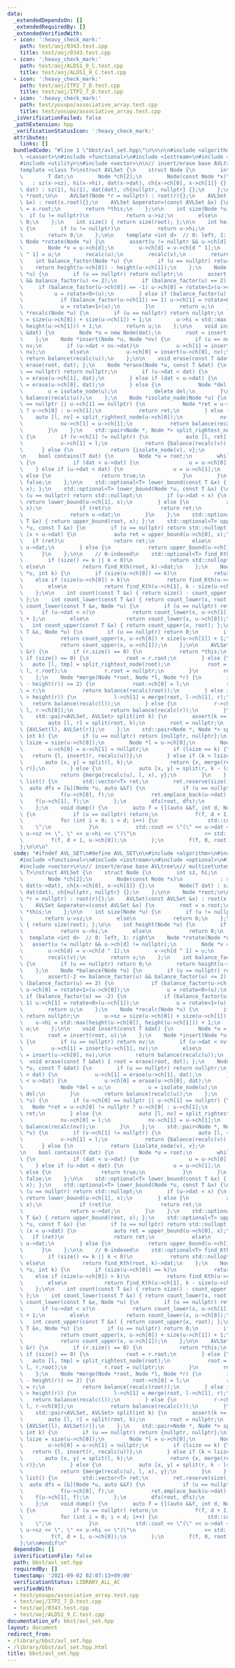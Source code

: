 ```yaml
---
data:
  _extendedDependsOn: []
  _extendedRequiredBy: []
  _extendedVerifiedWith:
  - icon: ':heavy_check_mark:'
    path: test/aoj/0343.test.cpp
    title: test/aoj/0343.test.cpp
  - icon: ':heavy_check_mark:'
    path: test/aoj/ALDS1_9_C.test.cpp
    title: test/aoj/ALDS1_9_C.test.cpp
  - icon: ':heavy_check_mark:'
    path: test/aoj/ITP2_7_D.test.cpp
    title: test/aoj/ITP2_7_D.test.cpp
  - icon: ':heavy_check_mark:'
    path: test/yosupo/associative_array.test.cpp
    title: test/yosupo/associative_array.test.cpp
  _isVerificationFailed: false
  _pathExtension: hpp
  _verificationStatusIcon: ':heavy_check_mark:'
  attributes:
    links: []
  bundledCode: "#line 1 \"bbst/avl_set.hpp\"\n\n\n\n#include <algorithm>\n#include\
    \ <cassert>\n#include <functional>\n#include <iostream>\n#include <optional>\n\
    #include <utility>\n#include <vector>\n\n// insert/erase base AVLtree\n// multiset\n\
    template <class T>\nstruct AVLSet {\n    struct Node {\n        int sz, hi;\n\
    \        T dat;\n        Node *ch[2];\n        Node(const Node *x)\n         \
    \   : sz(x->sz), hi(x->hi), dat(x->dat), ch{x->ch[0], x->ch[1]} {};\n        Node(T\
    \ dat) : sz(1), hi(1), dat(dat), ch{nullptr, nullptr} {};\n    };\n\n    Node\
    \ *root;\n\n    AVLSet(Node *r = nullptr) : root(r){};\n    AVLSet(const AVLSet\
    \ &x) : root(x.root){};\n    AVLSet &operator=(const AVLSet &x) {\n        root\
    \ = x.root;\n        return *this;\n    };\n\n    int size(Node *u) {\n      \
    \  if (u != nullptr)\n            return u->sz;\n        else\n            return\
    \ 0;\n    };\n    int size() { return size(root); };\n\n    int height(Node *u)\
    \ {\n        if (u != nullptr)\n            return u->hi;\n        else\n    \
    \        return 0;\n    };\n\n    template <int d>  // 0: left, 1: right\n   \
    \ Node *rotate(Node *u) {\n        assert(u != nullptr && u->ch[d] != nullptr);\n\
    \        Node *v = u->ch[d];\n        u->ch[d] = v->ch[d ^ 1];\n        v->ch[d\
    \ ^ 1] = u;\n        recalc(u);\n        recalc(v);\n        return v;\n    };\n\
    \    int balance_factor(Node *u) {\n        if (u == nullptr) return 0;\n    \
    \    return height(u->ch[0]) - height(u->ch[1]);\n    };\n    Node *balance(Node\
    \ *u) {\n        if (u == nullptr) return nullptr;\n        assert(-2 <= balance_factor(u)\
    \ && balance_factor(u) <= 2);\n        if (balance_factor(u) == 2) {\n       \
    \     if (balance_factor(u->ch[0]) == -1) u->ch[0] = rotate<1>(u->ch[0]);\n  \
    \          u = rotate<0>(u);\n        } else if (balance_factor(u) == -2) {\n\
    \            if (balance_factor(u->ch[1]) == 1) u->ch[1] = rotate<0>(u->ch[1]);\n\
    \            u = rotate<1>(u);\n        }\n        return u;\n    };\n    Node\
    \ *recalc(Node *u) {\n        if (u == nullptr) return nullptr;\n        u->sz\
    \ = size(u->ch[0]) + size(u->ch[1]) + 1;\n        u->hi = std::max(height(u->ch[0]),\
    \ height(u->ch[1])) + 1;\n        return u;\n    };\n\n    void insert(const T\
    \ &dat) {\n        Node *u = new Node(dat);\n        root = insert(root, u);\n\
    \    };\n    Node *insert(Node *u, Node *nv) {\n        if (u == nullptr) return\
    \ nv;\n        if (u->dat < nv->dat)\n            u->ch[1] = insert(u->ch[1],\
    \ nv);\n        else\n            u->ch[0] = insert(u->ch[0], nv);\n\n       \
    \ return balance(recalc(u));\n    };\n\n    void erase(const T &dat) { root =\
    \ erase(root, dat); };\n    Node *erase(Node *u, const T &dat) {\n        if (u\
    \ == nullptr) return nullptr;\n        if (u->dat < dat) {\n            u->ch[1]\
    \ = erase(u->ch[1], dat);\n        } else if (dat < u->dat) {\n            u->ch[0]\
    \ = erase(u->ch[0], dat);\n        } else {\n            Node *del = u;\n    \
    \        u = isolate_node(u);\n            delete del;\n        }\n        return\
    \ balance(recalc(u));\n    };\n    Node *isolate_node(Node *u) {\n        if (u->ch[0]\
    \ == nullptr || u->ch[1] == nullptr) {\n            Node *ret = u->ch[0] != nullptr\
    \ ? u->ch[0] : u->ch[1];\n            return ret;\n        } else {\n        \
    \    auto [l, nv] = split_rightest_node(u->ch[0]);\n            nv->ch[0] = l;\n\
    \            nv->ch[1] = u->ch[1];\n            return balance(recalc(nv));\n\
    \        }\n    };\n    std::pair<Node *, Node *> split_rightest_node(Node *v)\
    \ {\n        if (v->ch[1] != nullptr) {\n            auto [l, ret] = split_rightest_node(v->ch[1]);\n\
    \            v->ch[1] = l;\n            return {balance(recalc(v)), ret};\n  \
    \      } else {\n            return {isolate_node(v), v};\n        }\n    };\n\
    \n    bool contains(T dat) {\n        Node *u = root;\n        while (u != nullptr)\
    \ {\n            if (dat < u->dat) {\n                u = u->ch[0];\n        \
    \    } else if (u->dat < dat) {\n                u = u->ch[1];\n            }\
    \ else {\n                return true;\n            }\n        }\n        return\
    \ false;\n    };\n\n    std::optional<T> lower_bound(const T &x) { return lower_bound(root,\
    \ x); };\n    std::optional<T> lower_bound(Node *u, const T &x) {\n        if\
    \ (u == nullptr) return std::nullopt;\n        if (u->dat < x) {\n           \
    \ return lower_bound(u->ch[1], x);\n        } else {\n            auto ret = lower_bound(u->ch[0],\
    \ x);\n            if (ret)\n                return ret;\n            else\n \
    \               return u->dat;\n        }\n    };\n    std::optional<T> upper_bound(const\
    \ T &x) { return upper_bound(root, x); };\n    std::optional<T> upper_bound(Node\
    \ *u, const T &x) {\n        if (u == nullptr) return std::nullopt;\n        if\
    \ (x < u->dat) {\n            auto ret = upper_bound(u->ch[0], x);\n         \
    \   if (ret)\n                return ret;\n            else\n                return\
    \ u->dat;\n        } else {\n            return upper_bound(u->ch[1], x);\n  \
    \      }\n    };\n\n    // 0-indexed\n    std::optional<T> find_Kth(int k) {\n\
    \        if (size() <= k || k < 0)\n            return std::nullopt;\n       \
    \ else\n            return find_Kth(root, k)->dat;\n    };\n    Node *find_Kth(Node\
    \ *u, int k) {\n        if (size(u->ch[0]) == k)\n            return u;\n    \
    \    else if (size(u->ch[0]) > k)\n            return find_Kth(u->ch[0], k);\n\
    \        else\n            return find_Kth(u->ch[1], k - size(u->ch[0]) - 1);\n\
    \    };\n\n    int count(const T &x) { return size() - count_upper(x) - count_lower(x);\
    \ };\n    int count_lower(const T &x) { return count_lower(x, root); };\n    int\
    \ count_lower(const T &x, Node *u) {\n        if (u == nullptr) return 0;\n  \
    \      if (u->dat < x)\n            return count_lower(x, u->ch[1]) + size(u->ch[0])\
    \ + 1;\n        else\n            return count_lower(x, u->ch[0]);\n    };\n \
    \   int count_upper(const T &x) { return count_upper(x, root); };\n    int count_upper(const\
    \ T &x, Node *u) {\n        if (u == nullptr) return 0;\n        if (x < u->dat)\n\
    \            return count_upper(x, u->ch[0]) + size(u->ch[1]) + 1;\n        else\n\
    \            return count_upper(x, u->ch[1]);\n    };\n\n    AVLSet &merge_with(AVLSet\
    \ &r) {\n        if (r.size() == 0) {\n            return *this;\n        } else\
    \ if (size() == 0) {\n            root = r.root;\n        } else {\n         \
    \   auto [l, tmp] = split_rightest_node(root);\n            root = merge(tmp,\
    \ l, r.root);\n            r.root = nullptr;\n        }\n        return *this;\n\
    \    };\n    Node *merge(Node *root, Node *l, Node *r) {\n        if (abs(height(l)\
    \ - height(r)) <= 2) {\n            root->ch[0] = l;\n            root->ch[1]\
    \ = r;\n            return balance(recalc(root));\n        } else if (height(l)\
    \ > height(r)) {\n            l->ch[1] = merge(root, l->ch[1], r);\n         \
    \   return balance(recalc(l));\n        } else {\n            r->ch[0] = merge(root,\
    \ l, r->ch[0]);\n            return balance(recalc(r));\n        }\n    };\n\n\
    \    std::pair<AVLSet, AVLSet> split(int k) {\n        assert(k >= 0 && k <= size());\n\
    \        auto [l, r] = split(root, k);\n        root = nullptr;\n        return\
    \ {AVLSet(l), AVLSet(r)};\n    };\n    std::pair<Node *, Node *> split(Node *u,\
    \ int k) {\n        if (u == nullptr) return {nullptr, nullptr};\n        int\
    \ lsize = size(u->ch[0]);\n        Node *l = u->ch[0];\n        Node *r = u->ch[1];\n\
    \        u->ch[0] = u->ch[1] = nullptr;\n        if (lsize == k) {\n         \
    \   return {l, insert(r, recalc(u))};\n        } else if (k < lsize) {\n     \
    \       auto [x, y] = split(l, k);\n            return {x, merge(recalc(u), y,\
    \ r)};\n        } else {\n            auto [x, y] = split(r, k - lsize - 1);\n\
    \            return {merge(recalc(u), l, x), y};\n        }\n    };\n\n    std::vector<T>\
    \ list() {\n        std::vector<T> ret;\n        ret.reserve(size());\n      \
    \  auto dfs = [&](Node *u, auto &&f) {\n            if (u == nullptr) return;\n\
    \            f(u->ch[0], f);\n            ret.emplace_back(u->dat);\n        \
    \    f(u->ch[1], f);\n        };\n        dfs(root, dfs);\n        return ret;\n\
    \    };\n    void dump() {\n        auto f = [](auto &&f, int d, Node *u) -> void\
    \ {\n            if (u == nullptr) return;\n            f(f, d + 1, u->ch[1]);\n\
    \            for (int i = 0; i < d; i++) {\n                std::cout << \"  \
    \    \";\n            }\n            std::cout << \"(\" << u->dat << \", \" <<\
    \ u->sz << \", \" << u->hi << \")\"\n                      << std::endl;\n   \
    \         f(f, d + 1, u->ch[0]);\n        };\n        f(f, 0, root);\n    };\n\
    };\n\n\n"
  code: "#ifndef AVL_SET\n#define AVL_SET\n\n#include <algorithm>\n#include <cassert>\n\
    #include <functional>\n#include <iostream>\n#include <optional>\n#include <utility>\n\
    #include <vector>\n\n// insert/erase base AVLtree\n// multiset\ntemplate <class\
    \ T>\nstruct AVLSet {\n    struct Node {\n        int sz, hi;\n        T dat;\n\
    \        Node *ch[2];\n        Node(const Node *x)\n            : sz(x->sz), hi(x->hi),\
    \ dat(x->dat), ch{x->ch[0], x->ch[1]} {};\n        Node(T dat) : sz(1), hi(1),\
    \ dat(dat), ch{nullptr, nullptr} {};\n    };\n\n    Node *root;\n\n    AVLSet(Node\
    \ *r = nullptr) : root(r){};\n    AVLSet(const AVLSet &x) : root(x.root){};\n\
    \    AVLSet &operator=(const AVLSet &x) {\n        root = x.root;\n        return\
    \ *this;\n    };\n\n    int size(Node *u) {\n        if (u != nullptr)\n     \
    \       return u->sz;\n        else\n            return 0;\n    };\n    int size()\
    \ { return size(root); };\n\n    int height(Node *u) {\n        if (u != nullptr)\n\
    \            return u->hi;\n        else\n            return 0;\n    };\n\n  \
    \  template <int d>  // 0: left, 1: right\n    Node *rotate(Node *u) {\n     \
    \   assert(u != nullptr && u->ch[d] != nullptr);\n        Node *v = u->ch[d];\n\
    \        u->ch[d] = v->ch[d ^ 1];\n        v->ch[d ^ 1] = u;\n        recalc(u);\n\
    \        recalc(v);\n        return v;\n    };\n    int balance_factor(Node *u)\
    \ {\n        if (u == nullptr) return 0;\n        return height(u->ch[0]) - height(u->ch[1]);\n\
    \    };\n    Node *balance(Node *u) {\n        if (u == nullptr) return nullptr;\n\
    \        assert(-2 <= balance_factor(u) && balance_factor(u) <= 2);\n        if\
    \ (balance_factor(u) == 2) {\n            if (balance_factor(u->ch[0]) == -1)\
    \ u->ch[0] = rotate<1>(u->ch[0]);\n            u = rotate<0>(u);\n        } else\
    \ if (balance_factor(u) == -2) {\n            if (balance_factor(u->ch[1]) ==\
    \ 1) u->ch[1] = rotate<0>(u->ch[1]);\n            u = rotate<1>(u);\n        }\n\
    \        return u;\n    };\n    Node *recalc(Node *u) {\n        if (u == nullptr)\
    \ return nullptr;\n        u->sz = size(u->ch[0]) + size(u->ch[1]) + 1;\n    \
    \    u->hi = std::max(height(u->ch[0]), height(u->ch[1])) + 1;\n        return\
    \ u;\n    };\n\n    void insert(const T &dat) {\n        Node *u = new Node(dat);\n\
    \        root = insert(root, u);\n    };\n    Node *insert(Node *u, Node *nv)\
    \ {\n        if (u == nullptr) return nv;\n        if (u->dat < nv->dat)\n   \
    \         u->ch[1] = insert(u->ch[1], nv);\n        else\n            u->ch[0]\
    \ = insert(u->ch[0], nv);\n\n        return balance(recalc(u));\n    };\n\n  \
    \  void erase(const T &dat) { root = erase(root, dat); };\n    Node *erase(Node\
    \ *u, const T &dat) {\n        if (u == nullptr) return nullptr;\n        if (u->dat\
    \ < dat) {\n            u->ch[1] = erase(u->ch[1], dat);\n        } else if (dat\
    \ < u->dat) {\n            u->ch[0] = erase(u->ch[0], dat);\n        } else {\n\
    \            Node *del = u;\n            u = isolate_node(u);\n            delete\
    \ del;\n        }\n        return balance(recalc(u));\n    };\n    Node *isolate_node(Node\
    \ *u) {\n        if (u->ch[0] == nullptr || u->ch[1] == nullptr) {\n         \
    \   Node *ret = u->ch[0] != nullptr ? u->ch[0] : u->ch[1];\n            return\
    \ ret;\n        } else {\n            auto [l, nv] = split_rightest_node(u->ch[0]);\n\
    \            nv->ch[0] = l;\n            nv->ch[1] = u->ch[1];\n            return\
    \ balance(recalc(nv));\n        }\n    };\n    std::pair<Node *, Node *> split_rightest_node(Node\
    \ *v) {\n        if (v->ch[1] != nullptr) {\n            auto [l, ret] = split_rightest_node(v->ch[1]);\n\
    \            v->ch[1] = l;\n            return {balance(recalc(v)), ret};\n  \
    \      } else {\n            return {isolate_node(v), v};\n        }\n    };\n\
    \n    bool contains(T dat) {\n        Node *u = root;\n        while (u != nullptr)\
    \ {\n            if (dat < u->dat) {\n                u = u->ch[0];\n        \
    \    } else if (u->dat < dat) {\n                u = u->ch[1];\n            }\
    \ else {\n                return true;\n            }\n        }\n        return\
    \ false;\n    };\n\n    std::optional<T> lower_bound(const T &x) { return lower_bound(root,\
    \ x); };\n    std::optional<T> lower_bound(Node *u, const T &x) {\n        if\
    \ (u == nullptr) return std::nullopt;\n        if (u->dat < x) {\n           \
    \ return lower_bound(u->ch[1], x);\n        } else {\n            auto ret = lower_bound(u->ch[0],\
    \ x);\n            if (ret)\n                return ret;\n            else\n \
    \               return u->dat;\n        }\n    };\n    std::optional<T> upper_bound(const\
    \ T &x) { return upper_bound(root, x); };\n    std::optional<T> upper_bound(Node\
    \ *u, const T &x) {\n        if (u == nullptr) return std::nullopt;\n        if\
    \ (x < u->dat) {\n            auto ret = upper_bound(u->ch[0], x);\n         \
    \   if (ret)\n                return ret;\n            else\n                return\
    \ u->dat;\n        } else {\n            return upper_bound(u->ch[1], x);\n  \
    \      }\n    };\n\n    // 0-indexed\n    std::optional<T> find_Kth(int k) {\n\
    \        if (size() <= k || k < 0)\n            return std::nullopt;\n       \
    \ else\n            return find_Kth(root, k)->dat;\n    };\n    Node *find_Kth(Node\
    \ *u, int k) {\n        if (size(u->ch[0]) == k)\n            return u;\n    \
    \    else if (size(u->ch[0]) > k)\n            return find_Kth(u->ch[0], k);\n\
    \        else\n            return find_Kth(u->ch[1], k - size(u->ch[0]) - 1);\n\
    \    };\n\n    int count(const T &x) { return size() - count_upper(x) - count_lower(x);\
    \ };\n    int count_lower(const T &x) { return count_lower(x, root); };\n    int\
    \ count_lower(const T &x, Node *u) {\n        if (u == nullptr) return 0;\n  \
    \      if (u->dat < x)\n            return count_lower(x, u->ch[1]) + size(u->ch[0])\
    \ + 1;\n        else\n            return count_lower(x, u->ch[0]);\n    };\n \
    \   int count_upper(const T &x) { return count_upper(x, root); };\n    int count_upper(const\
    \ T &x, Node *u) {\n        if (u == nullptr) return 0;\n        if (x < u->dat)\n\
    \            return count_upper(x, u->ch[0]) + size(u->ch[1]) + 1;\n        else\n\
    \            return count_upper(x, u->ch[1]);\n    };\n\n    AVLSet &merge_with(AVLSet\
    \ &r) {\n        if (r.size() == 0) {\n            return *this;\n        } else\
    \ if (size() == 0) {\n            root = r.root;\n        } else {\n         \
    \   auto [l, tmp] = split_rightest_node(root);\n            root = merge(tmp,\
    \ l, r.root);\n            r.root = nullptr;\n        }\n        return *this;\n\
    \    };\n    Node *merge(Node *root, Node *l, Node *r) {\n        if (abs(height(l)\
    \ - height(r)) <= 2) {\n            root->ch[0] = l;\n            root->ch[1]\
    \ = r;\n            return balance(recalc(root));\n        } else if (height(l)\
    \ > height(r)) {\n            l->ch[1] = merge(root, l->ch[1], r);\n         \
    \   return balance(recalc(l));\n        } else {\n            r->ch[0] = merge(root,\
    \ l, r->ch[0]);\n            return balance(recalc(r));\n        }\n    };\n\n\
    \    std::pair<AVLSet, AVLSet> split(int k) {\n        assert(k >= 0 && k <= size());\n\
    \        auto [l, r] = split(root, k);\n        root = nullptr;\n        return\
    \ {AVLSet(l), AVLSet(r)};\n    };\n    std::pair<Node *, Node *> split(Node *u,\
    \ int k) {\n        if (u == nullptr) return {nullptr, nullptr};\n        int\
    \ lsize = size(u->ch[0]);\n        Node *l = u->ch[0];\n        Node *r = u->ch[1];\n\
    \        u->ch[0] = u->ch[1] = nullptr;\n        if (lsize == k) {\n         \
    \   return {l, insert(r, recalc(u))};\n        } else if (k < lsize) {\n     \
    \       auto [x, y] = split(l, k);\n            return {x, merge(recalc(u), y,\
    \ r)};\n        } else {\n            auto [x, y] = split(r, k - lsize - 1);\n\
    \            return {merge(recalc(u), l, x), y};\n        }\n    };\n\n    std::vector<T>\
    \ list() {\n        std::vector<T> ret;\n        ret.reserve(size());\n      \
    \  auto dfs = [&](Node *u, auto &&f) {\n            if (u == nullptr) return;\n\
    \            f(u->ch[0], f);\n            ret.emplace_back(u->dat);\n        \
    \    f(u->ch[1], f);\n        };\n        dfs(root, dfs);\n        return ret;\n\
    \    };\n    void dump() {\n        auto f = [](auto &&f, int d, Node *u) -> void\
    \ {\n            if (u == nullptr) return;\n            f(f, d + 1, u->ch[1]);\n\
    \            for (int i = 0; i < d; i++) {\n                std::cout << \"  \
    \    \";\n            }\n            std::cout << \"(\" << u->dat << \", \" <<\
    \ u->sz << \", \" << u->hi << \")\"\n                      << std::endl;\n   \
    \         f(f, d + 1, u->ch[0]);\n        };\n        f(f, 0, root);\n    };\n\
    };\n\n#endif\n"
  dependsOn: []
  isVerificationFile: false
  path: bbst/avl_set.hpp
  requiredBy: []
  timestamp: '2021-09-02 02:07:13+09:00'
  verificationStatus: LIBRARY_ALL_AC
  verifiedWith:
  - test/yosupo/associative_array.test.cpp
  - test/aoj/ITP2_7_D.test.cpp
  - test/aoj/0343.test.cpp
  - test/aoj/ALDS1_9_C.test.cpp
documentation_of: bbst/avl_set.hpp
layout: document
redirect_from:
- /library/bbst/avl_set.hpp
- /library/bbst/avl_set.hpp.html
title: bbst/avl_set.hpp
---
```

